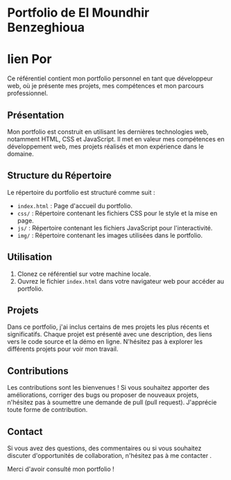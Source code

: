 # Portfolio de El Moundhir Benzeghioua
# lien Por
Ce référentiel contient mon portfolio personnel en tant que développeur web, où je présente mes projets, mes compétences et mon parcours professionnel.

## Présentation

Mon portfolio est construit en utilisant les dernières technologies web, notamment HTML, CSS et JavaScript. Il met en valeur mes compétences en développement web, mes projets réalisés et mon expérience dans le domaine.

## Structure du Répertoire

Le répertoire du portfolio est structuré comme suit :

- `index.html` : Page d'accueil du portfolio.
- `css/` : Répertoire contenant les fichiers CSS pour le style et la mise en page.
- `js/` : Répertoire contenant les fichiers JavaScript pour l'interactivité.
- `img/` : Répertoire contenant les images utilisées dans le portfolio.


## Utilisation

1. Clonez ce référentiel sur votre machine locale.
2. Ouvrez le fichier `index.html` dans votre navigateur web pour accéder au portfolio.

## Projets

Dans ce portfolio, j'ai inclus certains de mes projets les plus récents et significatifs. Chaque projet est présenté avec une description, des liens vers le code source et la démo en ligne. N'hésitez pas à explorer les différents projets pour voir mon travail.

## Contributions

Les contributions sont les bienvenues ! Si vous souhaitez apporter des améliorations, corriger des bugs ou proposer de nouveaux projets, n'hésitez pas à soumettre une demande de pull (pull request). J'apprécie toute forme de contribution.

## Contact

Si vous avez des questions, des commentaires ou si vous souhaitez discuter d'opportunités de collaboration, n'hésitez pas à me contacter .

Merci d'avoir consulté mon portfolio !

